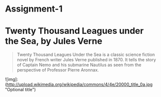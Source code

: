 # Assignment-1

# Twenty Thousand Leagues under the Sea, by Jules Verne

>Twenty Thousand Leagues Under the Sea is a classic science fiction novel by French writer Jules Verne published in 1870. It tells the story of Captain Nemo and his submarine Nautilus as seen from the perspective of Professor Pierre Aronnax.

![img]:(http://upload.wikimedia.org/wikipedia/commons/4/4e/20000_title_0a.jpg "Optional title")